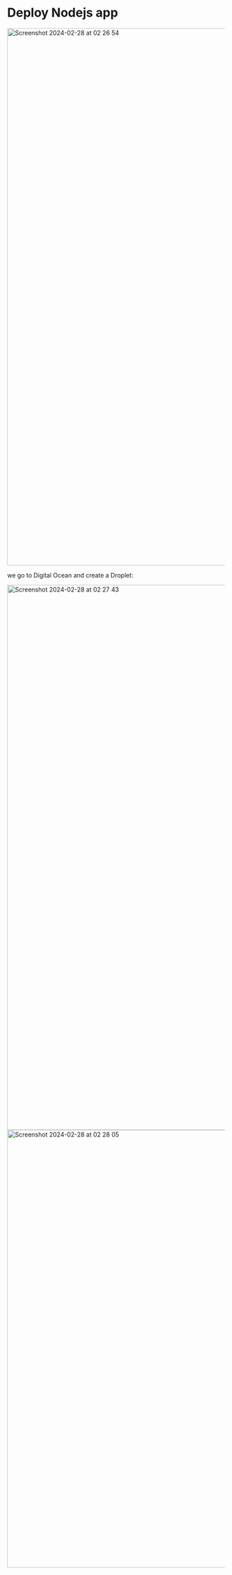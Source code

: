 # Deploy Nodejs app


<img width="1241" alt="Screenshot 2024-02-28 at 02 26 54" src="https://github.com/redjules/Deploy-Nodejs-app/assets/106017493/45c4b504-f10f-4ffd-bbfb-93c1089a7879">

we go to Digital Ocean and create a Droplet:


<img width="1259" alt="Screenshot 2024-02-28 at 02 27 43" src="https://github.com/redjules/Deploy-Nodejs-app/assets/106017493/3752680b-9a5c-4040-9529-2a5c1b795f35">


<img width="1011" alt="Screenshot 2024-02-28 at 02 28 05" src="https://github.com/redjules/Deploy-Nodejs-app/assets/106017493/96248502-ca45-425b-a5b0-336e59beeedf">
